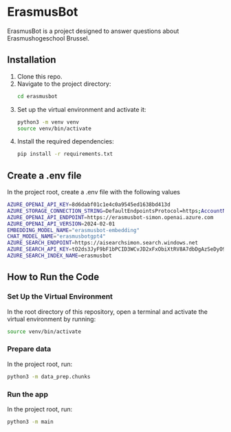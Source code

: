 # ErasmusBot

ErasmusBot is a project designed to answer questions about Erasmushogeschool Brussel.

## Installation
1. Clone this repo.
2. Navigate to the project directory:
    ```bash
    cd erasmusbot
    ```
3. Set up the virtual environment and activate it:
    ```bash
    python3 -m venv venv
    source venv/bin/activate
    ```
4. Install the required dependencies:
    ```bash
    pip install -r requirements.txt
    ```
    
## Create a .env file
In the project root, create a .env file with the following values
```bash
AZURE_OPENAI_API_KEY=8d6dabf01c1e4c0a9545ed1638bd413d
AZURE_STORAGE_CONNECTION_STRING=DefaultEndpointsProtocol=https;AccountName=blobdbsimon;AccountKey=66Gjrg5TwEC2E4mM1acIJ3tGPF5+nN8WTRJBUy93csgBSfUbxrD0KVy2Hi3XWpmCkTD3tnlvLyab+AStToMjGg==;EndpointSuffix=core.windows.net
AZURE_OPENAI_API_ENDPOINT=https://erasmusbot-simon.openai.azure.com
AZURE_OPENAI_API_VERSION=2024-02-01
EMBEDDING_MODEL_NAME="erasmusbot-embedding"
CHAT_MODEL_NAME="erasmusbotgpt4"
AZURE_SEARCH_ENDPOINT=https://aisearchsimon.search.windows.net
AZURE_SEARCH_API_KEY=tO2ds3JyF9bF1bPCID3WCvJD2xFxObiXtRV8A7dbDgAzSeDyO9ze
AZURE_SEARCH_INDEX_NAME=erasmusbot
```

## How to Run the Code

### Set Up the Virtual Environment
In the root directory of this repository, open a terminal and activate the virtual environment by running:
```bash
source venv/bin/activate
```

### Prepare data
In the project root, run:
```bash
python3 -m data_prep.chunks
```

### Run the app
In the project root, run:
```bash
python3 -m main
```
